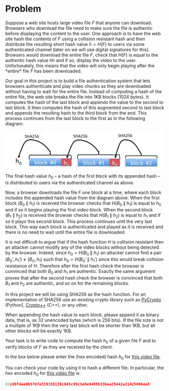 # Problem

Suppose a web site hosts large video file $F$ that anyone can download. Browsers who download the file need to make sure the file is authentic before displaying the content to the user. One approach is to have the web site hash the contents of $F$ using a collision resistant hash and then distribute the resulting short hash value $h = H(F)$ to users via some authenticated channel (later on we will use digital signatures for this). Browsers would download the entire file $F$, check that $H(F)$ is equal to the authentic hash value hh and if so, display the video to the user. Unfortunately, this means that the video will only begin playing after the \*entire\* file $F$ has been downloaded.

Our goal in this project is to build a file authentication system that lets browsers authenticate and play video chunks as they are downloaded without having to wait for the entire file. Instead of computing a hash of the entire file, the web site breaks the file into 1KB blocks (1024 bytes). It computes the hash of the last block and appends the value to the second to last block. It then computes the hash of this augmented second to last block and appends the resulting hash to the third block from the end. This process continues from the last block to the first as in the following diagram:

![Chunk Hashing Diagram](ChunkHashingDiagram.png)

The final hash value $h_0$ – a hash of the first block with its appended hash – is distributed to users via the authenticated channel as above.

Now, a browser downloads the file $F$ one block at a time, where each block includes the appended hash value from the diagram above. When the first block $(B_0 \ \big\| \ h_1)$ is received the browser checks that $H(B_0 \ \big\| \ h_1)$ is equal to $h_0$ and if so it begins playing the first video block. When the second block $(B_1 \ \big\| \ h_2)$ is received the browser checks that $H(B_1 \ \big\| \ h_2)$ is equal to $h_1$ and if so it plays this second block. This process continues until the very last block. This way each block is authenticated and played as it is received and there is no need to wait until the entire file is downloaded.

It is not difficult to argue that if the hash function $H$ is collision resistant then an attacker cannot modify any of the video blocks without being detected by the browser. Indeed, since $h_0 = H(B_0 \ \big\|\ h_1)$ an attacker cannot find a pair $(B_0',h_1') \neq (B_0,h_1)$ such that $h_0 = H(B_0' \ \big\|\ h_1')$ since this would break collision resistance of $H$. Therefore after the first hash check the browser is convinced that both $B_0$ and $h_1$ are authentic. Exactly the same argument proves that after the second hash check the browser is convinced that both $B_1$ and $h_2$ are authentic, and so on for the remaining blocks.

In this project we will be using SHA256 as the hash function. For an implementation of SHA256 use an existing crypto library such as [PyCrypto](https://www.dlitz.net/software/pycrypto/) (Python), [Crypto++](http://www.cryptopp.com/) (C++), or any other.

When appending the hash value to each block, please append it as binary data, that is, as 32 unencoded bytes (which is 256 bits). If the file size is not a multiple of 1KB then the very last block will be shorter than 1KB, but all other blocks will be exactly 1KB.

Your task is to write code to compute the hash $h_0$ of a given file $F$ and to verify blocks of $F$ as they are received by the client.

In the box below please enter the (hex encoded) hash $h_0$ for [this video file](https://crypto.stanford.edu/~dabo/onlineCrypto/6.1.intro.mp4_download).

You can check your code by using it to hash a different file. In particular, the hex encoded $h_0$ for [this video file](https://crypto.stanford.edu/~dabo/onlineCrypto/6.2.birthday.mp4_download) is:

```C
03c08f4ee0b576fe319338139c045c89c3e8e9409633bea29442e21425006ea8
```